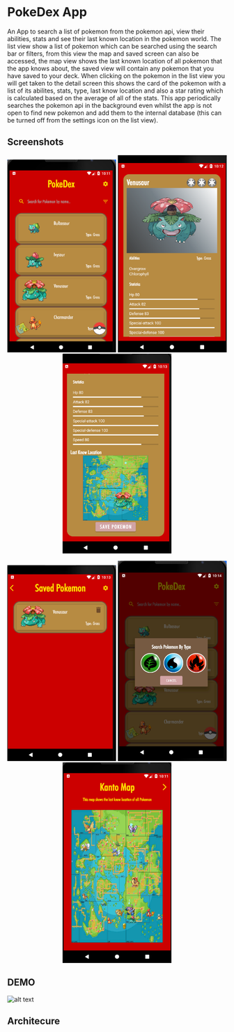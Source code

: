 # PokeDex App
An App to search a list of pokemon from the pokemon api, view their abilities, stats and see their last known location in the pokemon world. The list view show a list of pokemon which can be searched using the search bar or filters, from this view the map and saved screen can also be accessed, the map view shows the last known location of all pokemon that the app knows about, the saved view will contain any pokemon that you have saved to your deck. When clicking on the pokemon in the list view you will get taken to the detail screen this shows the card of the pokemon with a list of its abilites, stats, type, last know location and also a star rating which is calculated based on the average of all of the stats. This app periodically searches the pokemon api in the background even whilst the app is not open to find new pokemon and add them to the internal database (this can be turned off from the settings icon on the list view).


## Screenshots

<p align="center">
  <img src="https://github.com/danielmbutler/pokemonresourceImages/blob/master/searchview.PNG" width="250" >
  <img src="https://github.com/danielmbutler/pokemonresourceImages/blob/master/detailview.PNG" width="250">
  <img src="https://github.com/danielmbutler/pokemonresourceImages/blob/master/detailviewScroll.PNG" width="250">
</p>

<p align="center">
  <img src="https://github.com/danielmbutler/pokemonresourceImages/blob/master/savedPokemon.PNG" width="250" >
  <img src="https://github.com/danielmbutler/pokemonresourceImages/blob/master/Filter.PNG" width="250">
  <img src="https://github.com/danielmbutler/pokemonresourceImages/blob/master/mapviewScreenshot.PNG" width="250">
</p>

## DEMO

![alt text](https://github.com/danielmbutler/pokemonresourceImages/blob/master/mp4%20test.gif)

## Architecure



